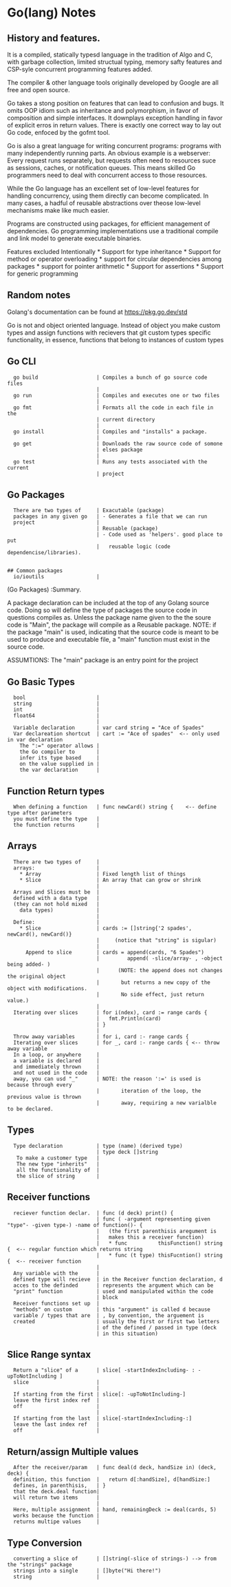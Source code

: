 # Go(lang) Notes 
## History and features. 

  It is a compiled, statically typesd language in the tradition of Algo
  and C, with garbage collection, limited structual typing, memory 
  safty features and CSP-syle concurrent programming features added.  

  The compiler & other language tools originally developed by Google
  are all free and open source.  

  Go takes a stong position on features that can lead to confusion and 
  bugs. It omits OOP idiom such as inheritance and polymorphism, in 
  favor of composition and simple interfaces. It downplays exception 
  handling in favor of explicit erros in return values. There is exactly
  one correct way to lay out Go code, enfoced by the gofmt tool.  

  Go is also a great language for writing concurrent programs: programs
  with many independently running parts. An obvious example is a
  webserver: Every request runs separately, but requests often need to
  resources suce as sessions, caches, or notification queues. This 
  means skilled Go programmers need to deal with concurrent access to 
  those resources.  

  While the Go language has an excellent set of low-level features for
  handling concurrency, using them directly can become complicated. In
  many cases, a hadful of reusable abstractions over theose low-level 
  mechanisms make like much easier.  

  Programs are constructed using packages, for efficient management of
  dependencies. Go programming implementations use a traditional compile
  and link model to generate executable binaries.  

  Features excluded Intentionally
    * Support for type inheritance
    * Support for method or operator overloading
    * support for circular dependencies among packages
    * support for pointer arithmetic
    * Support for assertions
    * Support for generic programming

## Random notes
  Golang's documentation can be found at https://pkg.go.dev/std

  Go is not and object oriented language.
  Instead of object you make custom types and assign
  functions with recievers that git custom types specific 
  functionality, in essence, functions that belong to instances 
  of custom types


## Go CLI
```
  go build                   | Compiles a bunch of go source code files
                             |
  go run                     | Compiles and executes one or two files
                             |
  go fmt                     | Formats all the code in each file in the 
                             | current directory
                             |
  go install                 | Compiles and "installs" a package.
                             |
  go get                     | Downloads the raw source code of somone 
                             | elses package
                             |
  go test                    | Runs any tests associated with the current
                             | project
```

## Go Packages
```
  There are two types of     | Exacutable (package)
  packages in any given go   | - Generates a file that we can run
  project                    |
                             | Reusable (package)
                             | - Code used as 'helpers'. good place to put
                             |   reusable logic (code dependencise/libraries).
```
```

## Common packages
  io/ioutils                 |
```
(Go Packages) :Summary.  

  A package declaration can be included at the top of any Golang source
  code. Doing so will define the type of packages the source code in 
  questions compiles as. Unless the package name given to the the soure
  code is "Main", the package will compile as a Reusable package.  NOTE:
  if the package "main" is used, indicating that the source code is meant
  to be used to produce and executable file, a "main" function must exist
  in the source code.  
  
  ASSUMTIONS: The "main" package is an entry point for the project

## Go Basic Types
```
  bool                       |
  string                     |
  int                        |
  float64                    |
                             |
  Variable declaration       | var card string = "Ace of Spades"
  Var declareation shortcut  | cart := "Ace of spades"  <-- only used in var declaration
    The ":=" operator allows |
    the Go compiler to       |
    infer its type based     |
    on the value supplied in |
    the var declaration      |
```

## Function Return types
```
  When defining a function   | func newCard() string {    <-- define type after parameters
  you must define the type   |
  the function returns       |
```

## Arrays
```
  There are two types of     |
  arrays:                    |
    * Array                  | Fixed length list of things
    * Slice                  | An array that can grow or shrink
                             |
  Arrays and Slices must be  |
  defined with a data type   |
  (they can not hold mixed   |
    data types)              |
                             |
  Define:                    |
    * Slice                  | cards := []string{'2 spades', newCard(), newCard()}
                             |     (notice that "string" is sigular)
                             |
      Append to slice        | cards = append(cards, "6 Spades")
                             |         append( -slice/array- , -object being added- )
                             |      (NOTE: the append does not changes the original object
                             |       but returns a new copy of the object with modifications.
                             |       No side effect, just return value.)
                             |
  Iterating over slices      | for i(ndex), card := range cards {
                             |   fmt.Println(card)
                             | }
                             |
  Throw away variables       | for i, card :- range cards {
  Iterating over slices      | for _, card :- range cards { <-- throw away variable
  In a loop, or anywhere     |
  a variable is declared     |
  and immediately thrown     |
  and not used in the code   |
  away, you can usd "_"      | NOTE: the reason ':=' is used is because through every 
                             |       iteration of the loop, the previous value is thrown
                             |       away, requiring a new varialble to be declared.
```

## Types
```
  Type declaration           | type (name) (derived type)
                             | type deck []string
   To make a customer type   |
   The new type "inherits"   |
   all the functionality of  |
   the slice of string       |
```

## Receiver functions
```
  reciever function declar.  | func (d deck) print() {
                             | func ( -argument representing given "type"- -given type-) -name of function()- {
                             |   (the first parenthisis aregument is
                             |   makes this a receiver function)
                             |   * func          thisFunction() string {  <-- regular function which returns string
                             |   * func (t type) thisFucntion() string {  <-- receiver function
                             |
  Any variable with the      |
  defined type will recieve  | in the Receiver function declaration, d 
  acces to the definded      | represents the argument which can be 
  "print" function           | used and manipulated within the code
                             | block
  Receiver functions set up  |
  "methods" on custom        | this "argument" is called d because 
  variable / types that are  | , by convention, the arguement is 
  created                    | usually the first or first two letters
                             | of the defined / passed in type (deck
                             | in this situation)
```

## Slice Range syntax
```
  Return a "slice" of a      | slice[ -startIndexIncluding- : -upToNotIncluding ]
  slice                      |
                             |
  If starting from the first | slice[: -upToNotIncluding-]
  leave the first index ref  |
  off                        |
                             |
  If starting from the last  | slice[-startIndexIncluding-:]
  leave the last index ref   | 
  off                        |
```

## Return/assign Multiple values
```
  After the receiver/param   | func deal(d deck, handSize in) (deck, deck) {
  definition, this function  |   return d[:handSize], d[handSize:]
  defines, in parenthisis,   | }
  that the deck.deal function|
  will return two items      |
                             |
  Here, multiple assignment  | hand, remainingDeck := deal(cards, 5)
  works because the function |
  returns multipe values     |
```

## Type Conversion
```
  converting a slice of      | []string(-slice of strings-) --> from the "strings" package
  strings into a single      | []byte("Hi there!")
  string                     | 
```
  
  
  
  

